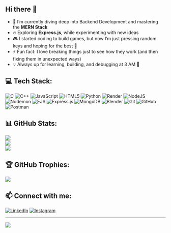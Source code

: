 ## Hi there 👋  

<!--  
**AryanSingh2006/AryanSingh2006** is a ✨ _special_ ✨ repository because its README.md (this file) appears on your GitHub profile.  
-->

- 🌱 I’m currently diving deep into Backend Development and mastering the **MERN Stack**
- 🔥 Exploring **Express.js**, while experimenting with new ideas  
- 🎮  I started coding to build games, but now I’m just pressing random keys and hoping for the best 🤞 
- ⚡ Fun fact: I love breaking things just to see how they work (and then fixing them in unexpected ways)  
- 💡 Always up for learning, building, and debugging at 3 AM 🚀  

## 💻 Tech Stack:
![C](https://img.shields.io/badge/c-%2300599C.svg?style=for-the-badge&logo=c&logoColor=white) ![C++](https://img.shields.io/badge/c++-%2300599C.svg?style=for-the-badge&logo=c%2B%2B&logoColor=white) ![JavaScript](https://img.shields.io/badge/javascript-%23323330.svg?style=for-the-badge&logo=javascript&logoColor=%23F7DF1E) ![HTML5](https://img.shields.io/badge/html5-%23E34F26.svg?style=for-the-badge&logo=html5&logoColor=white) ![Python](https://img.shields.io/badge/python-3670A0?style=for-the-badge&logo=python&logoColor=ffdd54) ![Render](https://img.shields.io/badge/Render-%46E3B7.svg?style=for-the-badge&logo=render&logoColor=white) ![NodeJS](https://img.shields.io/badge/node.js-6DA55F?style=for-the-badge&logo=node.js&logoColor=white) ![Nodemon](https://img.shields.io/badge/NODEMON-%23323330.svg?style=for-the-badge&logo=nodemon&logoColor=%BBDEAD) ![EJS](https://img.shields.io/badge/ejs-%23B4CA65.svg?style=for-the-badge&logo=ejs&logoColor=black) ![Express.js](https://img.shields.io/badge/express.js-%23404d59.svg?style=for-the-badge&logo=express&logoColor=%2361DAFB) ![MongoDB](https://img.shields.io/badge/MongoDB-%234ea94b.svg?style=for-the-badge&logo=mongodb&logoColor=white) ![Blender](https://img.shields.io/badge/blender-%23F5792A.svg?style=for-the-badge&logo=blender&logoColor=white) ![Git](https://img.shields.io/badge/git-%23F05033.svg?style=for-the-badge&logo=git&logoColor=white) ![GitHub](https://img.shields.io/badge/github-%23121011.svg?style=for-the-badge&logo=github&logoColor=white) ![Postman](https://img.shields.io/badge/Postman-FF6C37?style=for-the-badge&logo=postman&logoColor=white) 

## 📊 GitHub Stats:
![](https://github-readme-stats.vercel.app/api?username=AryanSingh2006&theme=merko&hide_border=false&include_all_commits=true&count_private=true)<br/>  ![](https://github-readme-streak-stats.herokuapp.com/?user=AryanSingh2006&theme=merko&hide_border=false)<br/>  ![](https://github-readme-stats.vercel.app/api/top-langs/?username=AryanSingh2006&theme=merko&hide_border=false&include_all_commits=true&count_private=true&layout=compact)  

## 🏆 GitHub Trophies:
![](https://github-profile-trophy.vercel.app/?username=AryanSingh2006&theme=radical&no-frame=false&no-bg=true&margin-w=4)  

## 📫 Connect with me:  
[![LinkedIn](https://img.shields.io/badge/LinkedIn-0A66C2?style=for-the-badge&logo=linkedin&logoColor=white)](https://www.linkedin.com/in/aryan-singh-70706635a/)  [![Instagram](https://img.shields.io/badge/Instagram-E4405F?style=for-the-badge&logo=instagram&logoColor=white)](https://www.instagram.com/aryan.18.06/?hl=en)  

---
[![](https://visitcount.itsvg.in/api?id=AryanSingh2006&icon=0&color=0)](https://visitcount.itsvg.in)  

<!-- Proudly created with GPRM ( https://gprm.itsvg.in ) -->
